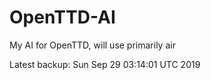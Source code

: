 # OpenTTD-AI
My AI for OpenTTD, will use primarily air

Latest backup: Sun Sep 29 03:14:01 UTC 2019
